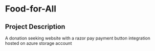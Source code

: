 # Food-for-All
## Project Description
A donation seeking website with a razor pay payment button integration hosted on azure storage account

